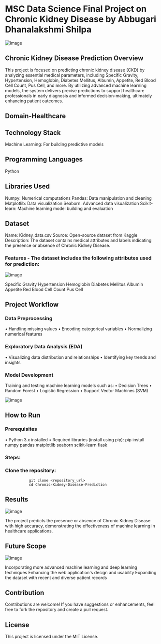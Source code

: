 # MSC Data Science Final Project on Chronic Kidney Disease by Abbugari Dhanalakshmi Shilpa
![image](https://github.com/user-attachments/assets/14d6b71b-2c34-4bde-b7a1-e2ee2cc480cf)


## Chronic Kidney Disease Prediction Overview
This project is focused on predicting chronic kidney disease (CKD) by analyzing essential medical parameters, including Specific Gravity, Hypertension, Hemoglobin, Diabetes Mellitus, Albumin, Appetite, Red Blood Cell Count, Pus Cell, and more. By utilizing advanced machine learning models, the system delivers precise predictions to support healthcare professionals in early diagnosis and informed decision-making, ultimately enhancing patient outcomes.
 
## Domain-Healthcare

## Technology Stack
Machine Learning: For building predictive models

## Programming Languages
Python
## Libraries Used
Numpy: Numerical computations
Pandas: Data manipulation and cleaning
Matplotlib: Data visualization
Seaborn: Advanced data visualization
Scikit-learn: Machine learning model building and evaluation
## Dataset
Name: Kidney_data.csv
Source: Open-source dataset from Kaggle
Description: The dataset contains medical attributes and labels indicating the presence or absence of Chronic Kidney Disease.
### Features - The dataset includes the following attributes used for prediction:
![image](https://github.com/user-attachments/assets/ad924cad-faf5-49b8-a4c6-fe4c45dd27ab)

 
Specific Gravity
Hypertension
Hemoglobin
Diabetes Mellitus
Albumin
Appetite
Red Blood Cell Count
Pus Cell
## Project Workflow
### Data Preprocessing
•	Handling missing values
•	Encoding categorical variables
•	Normalizing numerical features
### Exploratory Data Analysis (EDA)
•	Visualizing data distribution and relationships
•	Identifying key trends and insights
### Model Development
Training and testing machine learning models such as:
•	Decision Trees
•	Random Forest
•	Logistic Regression
•	Support Vector Machines (SVM)

![image](https://github.com/user-attachments/assets/8aef74c2-3f74-46cf-b45c-eea77a8fd351)

 
## How to Run
### Prerequisites
•	Python 3.x installed
•	Required libraries (install using pip):
               pip install numpy pandas matplotlib seaborn scikit-learn flask  
### Steps:
### 	Clone the repository:
               git clone <repository_url>  
               cd Chronic-Kidney-Disease-Prediction  

## Results
![image](https://github.com/user-attachments/assets/5450399d-e108-46f8-9996-27c679986293)

The project predicts the presence or absence of Chronic Kidney Disease with high accuracy, demonstrating the effectiveness of machine learning in healthcare applications.
 
## Future Scope
![image](https://github.com/user-attachments/assets/cd0f915e-74e6-49ac-a8cb-ea28c5a5f741)

Incorporating more advanced machine learning and deep learning techniques
Enhancing the web application's design and usability
Expanding the dataset with recent and diverse patient records
 
## Contribution
Contributions are welcome! If you have suggestions or enhancements, feel free to fork the repository and create a pull request.

## License
This project is licensed under the MIT License.
